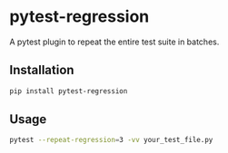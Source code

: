 # pytest-regression

A pytest plugin to repeat the entire test suite in batches.

## Installation

```bash
pip install pytest-regression
```
## Usage
```bash
pytest --repeat-regression=3 -vv your_test_file.py
```